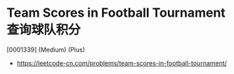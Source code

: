# Team Scores in Football Tournament 查询球队积分

[0001339] (Medium) (Plus)

- https://leetcode-cn.com/problems/team-scores-in-football-tournament/
